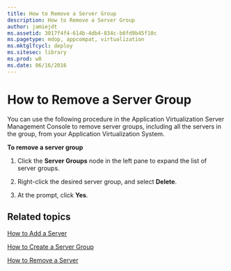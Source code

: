 ```yaml
---
title: How to Remove a Server Group
description: How to Remove a Server Group
author: jamiejdt
ms.assetid: 3017f4f4-614b-4db4-834c-b6fd9b45f10c
ms.pagetype: mdop, appcompat, virtualization
ms.mktglfcycl: deploy
ms.sitesec: library
ms.prod: w8
ms.date: 06/16/2016
---
```



# How to Remove a Server Group


You can use the following procedure in the Application Virtualization Server Management Console to remove server groups, including all the servers in the group, from your Application Virtualization System.

**To remove a server group**

1.  Click the **Server Groups** node in the left pane to expand the list of server groups.

2.  Right-click the desired server group, and select **Delete**.

3.  At the prompt, click **Yes**.

## Related topics


[How to Add a Server](how-to-add-a-server.md)

[How to Create a Server Group](how-to-create-a-server-group.md)

[How to Remove a Server](how-to-remove-a-server.md)

 

 





